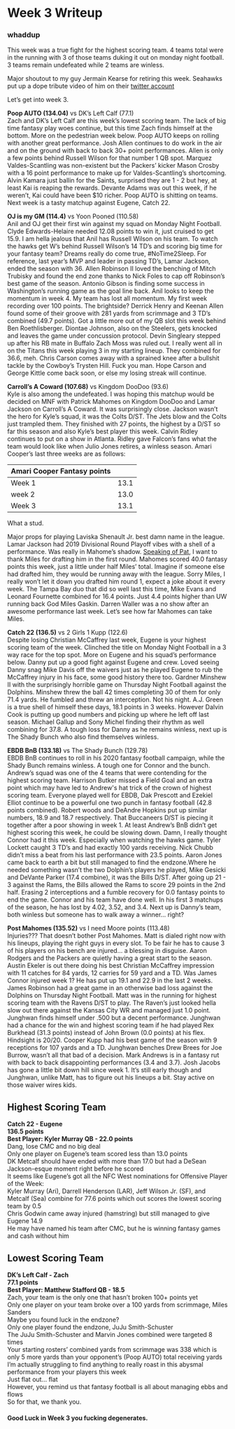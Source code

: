 # Week 3 Writeup

### whaddup
This week was a true fight for the highest scoring team. 4 teams total were in the running with 3 of those teams duking it out on monday night football. 3 teams remain undefeated while 2 teams are winless.

Major shoutout to my guy Jermain Kearse for retiring this week. Seahawks put up a dope tribute video of him on their [twitter account](https://twitter.com/Seahawks/status/1311000575631261696?s=20)

Let’s get into week 3.


**Poop AUTO (134.04)** vs DK’s Left Calf (77.1)\
Zach and DK’s Left Calf are this week’s lowest scoring team. The lack of big time fantasy play woes continue, but this time Zach finds himself at the bottom. More on the pedestrian week below. Poop AUTO keeps on rolling with another great performance. Josh Allen continues to do work in the air and on the ground with back to back 30+ point performances. Allen is only a few points behind Russell Wilson for that number 1 QB spot. Marquez Valdes-Scantling was non-existent but the Packers’ kicker Mason Crosby with a 16 point performance to make up for Valdes-Scantling’s shortcoming. Alvin Kamara just ballin for the Saints, surprised they are 1 - 2 but hey, at least Kai is reaping the rewards. Devante Adams was out this week, if he weren’t, Kai could have been $10 richer. Poop AUTO is shitting on teams. Next week is a tasty matchup against Eugene, Catch 22.


**OJ is my GM (114.4)** vs Yoon Pooned (110.58)\
Anil and OJ get their first win against my squad on Monday Night Football. Clyde Edwards-Helaire needed 12.08 points to win it, just cruised to get 15.9. I am hella jealous that Anil has Russell Wilson on his team. To watch the hawks get W’s behind Russell Wilson’s 14 TD’s and scoring big time for your fantasy team? Dreams really do come true, #NoTime2Sleep. For reference, last year’s MVP and leader in passing TD’s, Lamar Jackson, ended the season with 36. Allen Robinson II loved the benching of Mitch Trubisky and found the end zone thanks to Nick Foles to cap off Robinson’s best game of the season. Antonio Gibson is finding some success in Washington’s running game as the goal line back. Anil looks to keep the momentum in week 4. My team has lost all momentum. My first week recording over 100 points. The brightside? Derrick Henry and Keenan Allen found some of their groove with 281 yards from scrimmage and 3 TD’s combined (49.7 points). Got a little more out of my QB slot this week behind Ben Roethlisberger. Diontae Johnson, also on the Steelers, gets knocked and leaves the game under concussion protocol. Devin Singleary stepped up after his RB mate in Buffalo Zach Moss was ruled out. I really went all in on the Titans this week playing 3 in my starting lineup. They combined for 36.6, meh. Chris Carson comes away with a sprained knee after a bullshit tackle by the Cowboy’s Trysten Hill. Fuck you man. Hope Carson and George Kittle come back soon, or else my losing streak will continue.


**Carroll’s A Coward (107.68)** vs Kingdom DooDoo (93.6)\
Kyle is also among the undefeated. I was hoping this matchup would be decided on MNF with Patrick Mahomes on Kingdom DooDoo and Lamar Jackson on Carroll’s A Coward. It was surprisingly close. Jackson wasn’t the hero for Kyle’s squad, it was the Colts D/ST. The Jets blow and the Colts just trampled them. They finished with 27 points, the highest by a D/ST so far this season and also Kyle’s best player this week. Calvin Ridley continues to put on a show in Atlanta. Ridley gave Falcon’s fans what the team would look like when Julio Jones retires, a winless season. Amari Cooper’s last three weeks are as follows:


| Amari Cooper Fantasy points |           |
| --------------------------- |:---------:|
| Week 1                      | 13.1      |
| week 2                      | 13.0      |
| Week 3                      | 13.1      |


What a stud.

Major props for playing Laviska Shenault Jr. best damn name in the league. Lamar Jackson had 2019 Divisional Round Playoff vibes with a shell of a performance. Was really in Mahome’s shadow. [Speaking of Pat](https://twitter.com/tootgail/status/1310751505901850624?s=20), I want to thank Miles for drafting him in the first round. Mahomes scored 40.0 fantasy points this week, just a little under half Miles’ total. Imagine if someone else had drafted him, they would be running away with the league. Sorry Miles, I really won’t let it down you drafted him round 1, expect a joke about it every week. The Tampa Bay duo that did so well last this time, Mike Evans and Leonard Fournette combined for 16.4 points. Just 4.4 points higher than UW running back God Miles Gaskin. Darren Waller was a no show after an awesome performance last week. Let’s see how far Mahomes can take Miles.


**Catch 22 (136.5)** vs 2 Girls 1 Kupp (122.6)\
Despite losing Christian McCaffrey last week, Eugene is your highest scoring team of the week. Clinched the title on Monday Night Football in a 3 way race for the top spot. More on Eugene and his squad’s performance below. Danny put up a good fight against Eugene and crew. Loved seeing Danny snag Mike Davis off the waivers just as he played Eugene to rub the McCaffrey injury in his face, some good history there too. Gardner Minshew II with the surprisingly horrible game on Thursday Night Football against the Dolphins. Minshew threw the ball 42 times completing 30 of them for only 71.4 yards. He fumbled and threw an interception. Not his night. A.J. Green is a true shell of himself these days, 18.1 points in 3 weeks. However Dalvin Cook is putting up good numbers and picking up where he left off last season. Michael Gallup and Sony Michel finding their rhythm as well combining for 37.8. A tough loss for Danny as he remains winless, next up is The Shady Bunch who also find themselves winless.


**EBDB BnB (133.18)** vs The Shady Bunch (129.78)\
EBDB BnB continues to roll in his 2020 fantasy football campaign, while the Shady Bunch remains winless. A tough one for Connor and the bunch. Andrew’s squad was one of the 4 teams that were contending for the highest scoring team. Harrison Butker missed a Field Goal and an extra point which may have led to Andrew's hat trick of the crown of highest scoring team. Everyone played well for EBDB, Dak Prescott and Ezekiel Elliot continue to be a powerful one two punch in fantasy football (42.8 points combined). Robert woods and DeAndre Hopkins put up similar numbers, 18.9 and 18.7 respectively. That Buccaneers D/ST is piecing it together after a poor showing in week 1. At least Andrew’s BnB didn’t get highest scoring this week, he could be slowing down. Damn, I really thought Connor had it this week. Especially when watching the hawks game. Tyler Lockett caught 3 TD’s and had exactly 100 yards receiving. Nick Chubb didn’t miss a beat from his last performance with 23.5 points. Aaron Jones came back to earth a bit but still managed to find the endzone.Where he needed something wasn’t the two Dolphin’s players he played, Mike Gesicki and DeVante Parker (17.4 combine), it was the Bills D/ST. After going up 21 - 3 against the Rams, the Bills allowed the Rams to score 29 points in the 2nd half. Erasing 2 interceptions and a fumble recovery for 0.0 fantasy points to end the game. Connor and his team have done well. In his first 3 matchups of the season, he has lost by 4.02, 3.52, and 3.4. Next up is Danny’s team, both winless but someone has to walk away a winner… right?


**Post Mahomes (135.52)** vs I need Moore points (113.48)\
Injuries??? That doesn’t bother Post Mahomes. Matt is dialed right now with his lineups, playing the right guys in every slot. To be fair he has to cause 3 of his players on his bench are injured… a blessing in disguise. Aaron Rodgers and the Packers are quietly having a great start to the season. Austin Ekeler is out there doing his best Christian McCaffrey impression with 11 catches for 84 yards, 12 carries for 59 yard and a TD. Was James Connor injured week 1? He has put up 19.1 and 22.9 in the last 2 weeks. James Robinson had a great game in an otherwise bad loss against the Dolphins on Thursday Night Football. Matt was in the running for highest scoring team with the Ravens D/ST to play. The Raven’s just looked hella slow out there against the Kansas City WR and managed just 1.0 point. Junghwan finds himself under .500 but a decent performance. Junghwan had a chance for the win and highest scoring team if he had played Rex Burkhead (31.3 points) instead of John Brown (0.0 points) at his flex. Hindsight is 20/20. Cooper Kupp had his best game of the season with 9 receptions for 107 yards and a TD. Junghwan benches Drew Brees for Joe Burrow, wasn’t all that bad of a decision. Mark Andrews is in a fantasy rut with back to back disappointing performances (3.4 and 3.7). Josh Jacobs has gone a little bit down hill since week 1. It’s still early though and Junghwan, unlike Matt, has to figure out his lineups a bit. Stay active on those waiver wires kids.


## Highest Scoring Team
**Catch 22 - Eugene**\
**136.5 points**\
**Best Player: Kyler Murray QB - 22.0 points**\
Dang, lose CMC and no big deal\
Only one player on Eugene’s team scored less than 13.0 points\
DK Metcalf should have ended with more than 17.0 but had a DeSean Jackson-esque moment right before he scored\
It seems like Eugene’s got all the NFC West nominations for Offensive Player of the Week:\
Kyler Murray (Ari), Darrell Henderson (LAR), Jeff Wilson Jr. (SF), and Metcalf (Sea) combine for 77.6 points which out scores the lowest scoring team by 0.5\
Chris Godwin came away injured (hamstring) but still managed to give Eugene 14.9\
He may have named his team after CMC, but he is winning fantasy games and cash without him

## Lowest Scoring Team
**DK’s Left Calf - Zach**\
**77.1 points**\
**Best Player: Matthew Stafford QB - 18.5**\
Zach, your team is the only one that hasn’t broken 100+ points yet\
Only one player on your team broke over a 100 yards from scrimmage, Miles Sanders\
Maybe you found luck in the endzone?\
Only one player found the endzone, JuJu Smith-Schuster\
The JuJu Smith-Schuster and Marvin Jones combined were targeted 8 times\
Your starting rosters’ combined yards from scrimmage was 338 which is only 5 more yards than your opponent’s (Poop AUTO) total receiving yards\
I’m actually struggling to find anything to really roast in this abysmal performance from your players this week\
Just flat out… flat\
However, you remind us that fantasy football is all about managing ebbs and flows\
So for that, we thank you.


#### Good Luck in Week 3 you fucking degenerates.

